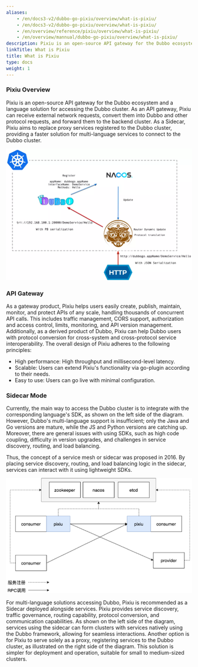 ```yaml
---
aliases:
    - /en/docs3-v2/dubbo-go-pixiu/overview/what-is-pixiu/
    - /en/docs3-v2/dubbo-go-pixiu/overview/what-is-pixiu/
    - /en/overview/reference/pixiu/overview/what-is-pixiu/
    - /en/overview/mannual/dubbo-go-pixiu/overview/what-is-pixiu/
description: Pixiu is an open-source API gateway for the Dubbo ecosystem and a language solution for accessing the Dubbo cluster. As an API gateway, it can receive external network requests, convert them into Dubbo and other protocol requests, and forward them to the backend cluster.
linkTitle: What is Pixiu
title: What is Pixiu
type: docs
weight: 1
---
```







### Pixiu Overview


Pixiu is an open-source API gateway for the Dubbo ecosystem and a language solution for accessing the Dubbo cluster. As an API gateway, Pixiu can receive external network requests, convert them into Dubbo and other protocol requests, and forward them to the backend cluster. As a Sidecar, Pixiu aims to replace proxy services registered to the Dubbo cluster, providing a faster solution for multi-language services to connect to the Dubbo cluster.


![image](/imgs/pixiu/overview/pixiu-overview.png)




### API Gateway

As a gateway product, Pixiu helps users easily create, publish, maintain, monitor, and protect APIs of any scale, handling thousands of concurrent API calls. This includes traffic management, CORS support, authorization and access control, limits, monitoring, and API version management. Additionally, as a derived product of Dubbo, Pixiu can help Dubbo users with protocol conversion for cross-system and cross-protocol service interoperability.
The overall design of Pixiu adheres to the following principles:
- High performance: High throughput and millisecond-level latency.
- Scalable: Users can extend Pixiu's functionality via go-plugin according to their needs.
- Easy to use: Users can go live with minimal configuration.

### Sidecar Mode

Currently, the main way to access the Dubbo cluster is to integrate with the corresponding language's SDK, as shown on the left side of the diagram. However, Dubbo's multi-language support is insufficient; only the Java and Go versions are mature, while the JS and Python versions are catching up. Moreover, there are general issues with using SDKs, such as high code coupling, difficulty in version upgrades, and challenges in service discovery, routing, and load balancing.

Thus, the concept of a service mesh or sidecar was proposed in 2016. By placing service discovery, routing, and load balancing logic in the sidecar, services can interact with it using lightweight SDKs. 

![img](/imgs/pixiu/overview/pixiu-sidecar.png)

For multi-language solutions accessing Dubbo, Pixiu is recommended as a Sidecar deployed alongside services. Pixiu provides service discovery, traffic governance, routing capability, protocol conversion, and communication capabilities. As shown on the left side of the diagram, services using the sidecar can form clusters with services natively using the Dubbo framework, allowing for seamless interactions.
Another option is for Pixiu to serve solely as a proxy, registering services to the Dubbo cluster, as illustrated on the right side of the diagram. This solution is simpler for deployment and operation, suitable for small to medium-sized clusters.

